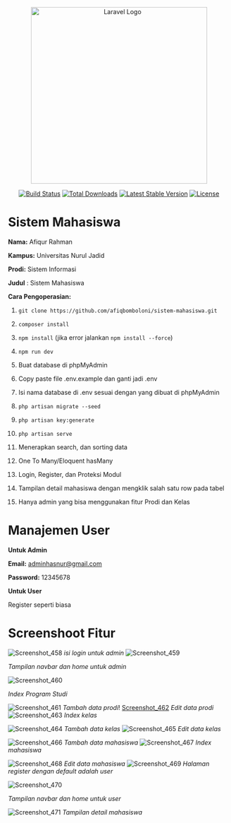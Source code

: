 <p align="center"><a href="https://laravel.com" target="_blank"><img src="https://raw.githubusercontent.com/laravel/art/master/logo-lockup/5%20SVG/2%20CMYK/1%20Full%20Color/laravel-logolockup-cmyk-red.svg" width="400" alt="Laravel Logo"></a></p>

<p align="center">
<a href="https://travis-ci.org/laravel/framework"><img src="https://travis-ci.org/laravel/framework.svg" alt="Build Status"></a>
<a href="https://packagist.org/packages/laravel/framework"><img src="https://img.shields.io/packagist/dt/laravel/framework" alt="Total Downloads"></a>
<a href="https://packagist.org/packages/laravel/framework"><img src="https://img.shields.io/packagist/v/laravel/framework" alt="Latest Stable Version"></a>
<a href="https://packagist.org/packages/laravel/framework"><img src="https://img.shields.io/packagist/l/laravel/framework" alt="License"></a>
</p>

# Sistem Mahasiswa

**Nama:** Afiqur Rahman

**Kampus:** Universitas Nurul Jadid

**Prodi:** Sistem Informasi

**Judul**  : Sistem Mahasiswa

**Cara Pengoperasian:**

1.  `git clone https://github.com/afiqbomboloni/sistem-mahasiswa.git`
    
2.  `composer install`
    
3.  `npm install` (jika error jalankan `npm install --force`)
    
4.  `npm run dev`
    
5.  Buat database di phpMyAdmin
    
6.  Copy paste file .env.example dan ganti jadi .env
    
7.  Isi nama database di .env sesuai dengan yang dibuat di phpMyAdmin
    
8.  `php artisan migrate --seed`
    
9.  `php artisan key:generate`
    
10.  `php artisan serve`

11.  Menerapkan search, dan sorting data

12.  One To Many/Eloquent hasMany

13.  Login, Register, dan Proteksi Modul

14.  Tampilan detail mahasiswa dengan mengklik salah satu row pada tabel
15.  Hanya admin yang bisa menggunakan fitur Prodi dan Kelas
    
    
# Manajemen User

**Untuk Admin**

**Email:** [adminhasnur@gmail.com](mailto:john@gmail.com)

**Password:** 12345678

**Untuk User**

Register seperti biasa

# Screenshoot Fitur
![Screenshot_458](https://user-images.githubusercontent.com/83522273/211038328-e958e776-3e65-4b2a-b5a5-25998cafb042.png)
*isi login untuk admin*
![Screenshot_459](https://user-images.githubusercontent.com/83522273/211038363-a14c5fc3-c1b6-44a2-b897-0b4fb06f3581.png)

*Tampilan navbar dan home untuk admin*

![Screenshot_460](https://user-images.githubusercontent.com/83522273/211038466-3ecbcf94-d608-4ce2-8ce3-e6c5dfdbb8f1.png)

*Index Program Studi*

![Screenshot_461](https://user-images.githubusercontent.com/83522273/211038553-11444c9d-4246-47b3-b687-1df031c45ace.png)
*Tambah data prodi*!
[Screenshot_462](https://user-images.githubusercontent.com/83522273/211038615-b4474375-e068-442e-988c-ff9d27ade4a6.png)
*Edit data prodi*
![Screenshot_463](https://user-images.githubusercontent.com/83522273/211038688-c987aca4-b533-497e-8aa7-cdb3fb5bb6f4.png)
*Index kelas*

![Screenshot_464](https://user-images.githubusercontent.com/83522273/211038740-4928f348-1f6e-4130-90e7-a7f111e18764.png)
*Tambah data kelas*
![Screenshot_465](https://user-images.githubusercontent.com/83522273/211038805-dac8580d-6cca-41e7-90d7-4ba1eb7b1663.png)
*Edit data kelas*

![Screenshot_466](https://user-images.githubusercontent.com/83522273/211038863-5e3c9383-bdb6-45b1-9b58-58cfa71758cd.png)
*Tambah data mahasiswa*
![Screenshot_467](https://user-images.githubusercontent.com/83522273/211038916-765ab2ac-d242-476e-84d5-4c10d7066b5a.png)
*Index mahasiswa*

![Screenshot_468](https://user-images.githubusercontent.com/83522273/211038968-e1af6785-98a8-498c-8a79-4e4618914072.png)
*Edit data mahasiswa*
![Screenshot_469](https://user-images.githubusercontent.com/83522273/211039048-f39e5292-8e7e-4d62-a815-0c0119c8e100.png)
*Halaman register dengan default adalah user*

![Screenshot_470](https://user-images.githubusercontent.com/83522273/211039107-be890cf7-f6e3-448b-baa5-80b347aa7ff0.png)

*Tampilan navbar dan home untuk user*

![Screenshot_471](https://user-images.githubusercontent.com/83522273/211039605-a2754e0d-ea46-4a99-bd73-33004410a8e7.png)
*Tampilan detail mahasiswa*


